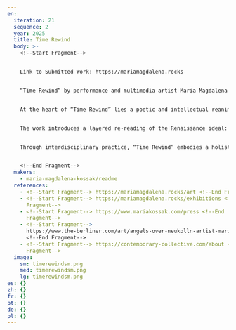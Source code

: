 ```yaml
---
en:
  iteration: 21
  sequence: 2
  year: 2025
  title: Time Rewind
  body: >-
    <﻿!--Start Fragment-->


    ﻿Link to Submitted Work: https://mariamagdalena.rocks 


    “Time Rewind” by performance and multimedia artist Maria Magdalena is a multi-layered video artwork that invites viewers into a space where history, technology, and human expression converge. Conveying a visionary interplay between different means of expression and intelligences, the work connects profoundly transformational eras—such as the Renaissance and the current digital age—to visualize transcendent scientific breakthroughs through performance and multimedia art.


    At the heart of “Time Rewind” lies a poetic and intellectual reanimation of Leonardo da Vinci’s perspective study. Through a seamless blend of live performance, an iconic hand-drawn Renaissance study, and contemporary digital projection, the artwork brings historical insight into dialogue with modern means of expression. Maria Magdalena’s performance acts as a bridge between worlds, turning theoretical complexity into sensory experience. By embodying a corporeal response to concepts like time, proportion, and innovation, she gives form to otherwise elusive ideas, offering a deeply reflective meditation on the interconnectedness of art and science.  


    The work introduces a layered re-reading of the Renaissance ideal: Maria Magdalena’s figure brings forth a fluid, feminine perspective, that complements da Vinci's Golden Section once defining a rigid, masculine worldview. Landmarks of technological progress, culturally associated with rational intelligence and the masculine world, are intersected by the emancipated figure of Mary Magdalene, vindicating the indispensable relevance of feminine intelligence to create a totality of collaborative harmony, dissolving linear paradigms and inviting a new visionary equilibrium. In this overlay, a novel space emerges—one where the traditional and the innovative, the masculine and the feminine intelligences not only coexist but thrive in collaboration.


    Through interdisciplinary practice, “Time Rewind” embodies a holistic intelligence, revealing the potential of creativity as both a scientific and human inquiry. By reinterpreting past knowledge through a contemporary lens, Maria Magdalena encourages us to reflect on how intelligence itself—embodied, historical, scientific, and creative—can help us create promising visions for the future. 


    <﻿!--End Fragment-->
  makers:
    - maria-magdalena-kossak/readme
  references:
    - <﻿!--Start Fragment--> https://mariamagdalena.rocks/art <!--End Fragment-->
    - <﻿!--Start Fragment--> https://mariamagdalena.rocks/exhibitions <!--End
      Fragment-->
    - <﻿!--Start Fragment--> https://www.mariakossak.com/press <!--End
      Fragment-->
    - <﻿!--Start Fragment-->
      https://www.the-berliner.com/art/angels-over-neukolln-artist-maria-kossak-on-karl-marx-strasse
      <!--End Fragment-->
    - <﻿!--Start Fragment--> https://contemporary-collective.com/about <!--End
      Fragment-->
  image:
    sm: timerewindsm.png
    med: timerewindsm.png
    lg: timerewindsm.png
es: {}
zh: {}
fr: {}
pt: {}
de: {}
pl: {}
---
```

